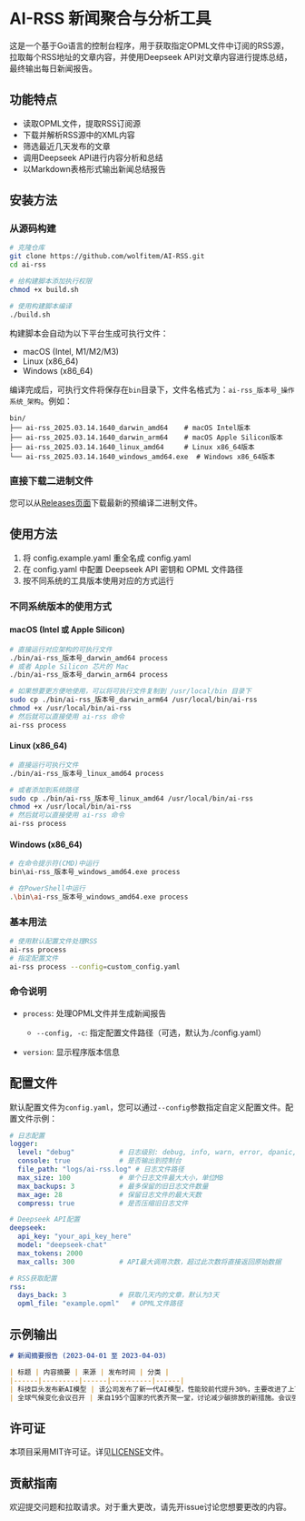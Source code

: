 # AI-RSS 新闻聚合与分析工具

这是一个基于Go语言的控制台程序，用于获取指定OPML文件中订阅的RSS源，拉取每个RSS地址的文章内容，并使用Deepseek API对文章内容进行提炼总结，最终输出每日新闻报告。

## 功能特点

- 读取OPML文件，提取RSS订阅源
- 下载并解析RSS源中的XML内容
- 筛选最近几天发布的文章
- 调用Deepseek API进行内容分析和总结
- 以Markdown表格形式输出新闻总结报告

## 安装方法

### 从源码构建

```bash
# 克隆仓库
git clone https://github.com/wolfitem/AI-RSS.git
cd ai-rss

# 给构建脚本添加执行权限
chmod +x build.sh

# 使用构建脚本编译
./build.sh
```

构建脚本会自动为以下平台生成可执行文件：
- macOS (Intel, M1/M2/M3)
- Linux (x86_64)
- Windows (x86_64)

编译完成后，可执行文件将保存在`bin`目录下，文件名格式为：`ai-rss_版本号_操作系统_架构`。例如：
```
bin/
├── ai-rss_2025.03.14.1640_darwin_amd64    # macOS Intel版本
├── ai-rss_2025.03.14.1640_darwin_arm64    # macOS Apple Silicon版本
├── ai-rss_2025.03.14.1640_linux_amd64     # Linux x86_64版本
└── ai-rss_2025.03.14.1640_windows_amd64.exe  # Windows x86_64版本
```

### 直接下载二进制文件

您可以从[Releases页面](https://github.com/wolfitem/ai-rss/releases)下载最新的预编译二进制文件。

## 使用方法

1. 将 config.example.yaml  重全名成 config.yaml  
2. 在 config.yaml 中配置 Deepseek API 密钥和 OPML 文件路径
3. 按不同系统的工具版本使用对应的方式运行 

### 不同系统版本的使用方式

#### macOS (Intel 或 Apple Silicon)

```bash
# 直接运行对应架构的可执行文件
./bin/ai-rss_版本号_darwin_amd64 process
# 或者 Apple Silicon 芯片的 Mac
./bin/ai-rss_版本号_darwin_arm64 process

# 如果想要更方便地使用，可以将可执行文件复制到 /usr/local/bin 目录下
sudo cp ./bin/ai-rss_版本号_darwin_arm64 /usr/local/bin/ai-rss
chmod +x /usr/local/bin/ai-rss
# 然后就可以直接使用 ai-rss 命令
ai-rss process
```

#### Linux (x86_64)

```bash
# 直接运行可执行文件
./bin/ai-rss_版本号_linux_amd64 process

# 或者添加到系统路径
sudo cp ./bin/ai-rss_版本号_linux_amd64 /usr/local/bin/ai-rss
chmod +x /usr/local/bin/ai-rss
# 然后就可以直接使用 ai-rss 命令
ai-rss process
```

#### Windows (x86_64)

```bash
# 在命令提示符(CMD)中运行
bin\ai-rss_版本号_windows_amd64.exe process

# 在PowerShell中运行
.\bin\ai-rss_版本号_windows_amd64.exe process
```

### 基本用法

```bash
# 使用默认配置文件处理RSS
ai-rss process
# 指定配置文件
ai-rss process --config=custom_config.yaml
```

### 命令说明

- `process`: 处理OPML文件并生成新闻报告
  - `--config, -c`: 指定配置文件路径（可选，默认为./config.yaml）

- `version`: 显示程序版本信息

## 配置文件

默认配置文件为`config.yaml`，您可以通过`--config`参数指定自定义配置文件。配置文件示例：

```yaml
# 日志配置
logger:
  level: "debug"           # 日志级别: debug, info, warn, error, dpanic, panic, fatal
  console: true            # 是否输出到控制台
  file_path: "logs/ai-rss.log" # 日志文件路径
  max_size: 100            # 单个日志文件最大大小，单位MB
  max_backups: 3           # 最多保留的旧日志文件数量
  max_age: 28              # 保留日志文件的最大天数
  compress: true           # 是否压缩旧日志文件

# Deepseek API配置
deepseek:
  api_key: "your_api_key_here"
  model: "deepseek-chat"
  max_tokens: 2000
  max_calls: 300           # API最大调用次数，超过此次数将直接返回原始数据

# RSS获取配置
rss:
  days_back: 3             # 获取几天内的文章，默认为3天
  opml_file: "example.opml"   # OPML文件路径

```

## 示例输出

```markdown
# 新闻摘要报告 (2023-04-01 至 2023-04-03)

| 标题 | 内容摘要 | 来源 | 发布时间 | 分类 |
|------|---------|------|----------|------|
| 科技巨头发布新AI模型 | 该公司发布了新一代AI模型，性能较前代提升30%，主要改进了上下文理解能力和多语言支持。 | TechNews | 2023-04-02 | 科技新闻 |
| 全球气候变化会议召开 | 来自195个国家的代表齐聚一堂，讨论减少碳排放的新措施。会议强调了立即行动的必要性。 | WorldNews | 2023-04-01 | 国际新闻 |
```

## 许可证

本项目采用MIT许可证。详见[LICENSE](LICENSE)文件。

## 贡献指南

欢迎提交问题和拉取请求。对于重大更改，请先开issue讨论您想要更改的内容。